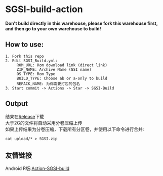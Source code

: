 # SGSI-build-action
**Don't build directly in this warehouse, please fork this warehouse first, and then go to your own warehouse to build!**

## How to use:
```
1. Fork this repo
2. Edit SGSI_Build.yml:
     ROM_URL: Rom download link (direct link)
     ZIP_NAME: Archive Name (GSI name)
     OS_TYPE: Rom Type  
     BUILD_TYPE: Choose ab or a-only to build
     REPACK_NAME: 为你需要打包的包名
3. Start commit -> Actions -> Star -> SGSI-Build
```
 
## Output
结果在[Release](../../releases)下载  
大于2G的文件将自动采用分卷压缩上传  
如果上传结果为分卷压缩，下载所有分区卷，并使用以下命令进行合并:
```
cat upload/* > SGSI.zip
```

## 友情链接
Android R版:[Action-SGSI-build](https://github.com/XayahSuSuSu/Action-SGSI-build)
